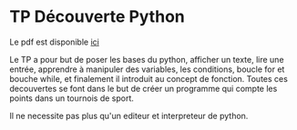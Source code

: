 # TP Découverte Python

Le pdf est disponible
[ici](https://github.com/prologin/gcc-resources/blob/gh-pages/01_decouverte.pdf)

Le TP a pour but de poser les bases du python, afficher un texte, lire une
entrée, apprendre à manipuler des variables, les conditions, boucle for et
bouche while, et finalement il introduit au concept de fonction.  Toutes ces
decouvertes se font dans le but de créer un programme qui compte les points
dans un tournois de sport.

Il ne necessite pas plus qu'un editeur et interpreteur de python.
